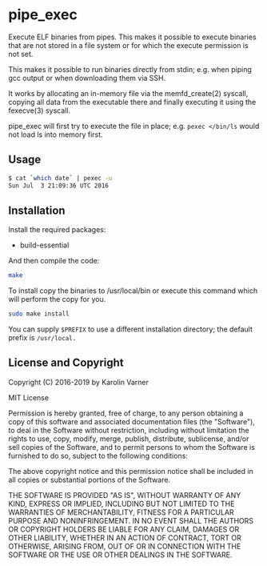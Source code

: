 # pipe_exec

Execute ELF binaries from pipes. This makes it possible to
execute binaries that are not stored in a file system or for
which the execute permission is not set.

This makes it possible to run binaries directly from stdin;
e.g. when piping gcc output or when downloading them via
SSH.

It works by allocating an in-memory file via the
memfd_create(2) syscall, copying all data from the
executable there and finally executing it using the
fexecve(3) syscall.

pipe_exec will first try to execute the file in place; e.g.
`pexec </bin/ls` would not load ls into memory first.


## Usage

```sh
$ cat `which date` | pexec -u
Sun Jul  3 21:09:36 UTC 2016
```

## Installation

Install the required packages:

- build-essential

And then compile the code:

```sh
make
```

To install copy the binaries to /usr/local/bin or execute this command
which will perform the copy for you.

```sh
sudo make install
```

You can supply `$PREFIX` to use a different installation directory; the
default prefix is `/usr/local.`

## License and Copyright

Copyright (C) 2016-2019 by Karolin Varner

MIT License

Permission is hereby granted, free of charge, to any person obtaining a copy of this software and associated documentation files (the "Software"), to deal in the Software without restriction, including without limitation the rights to use, copy, modify, merge, publish, distribute, sublicense, and/or sell copies of the Software, and to permit persons to whom the Software is furnished to do so, subject to the following conditions:

The above copyright notice and this permission notice shall be included in all copies or substantial portions of the Software.

THE SOFTWARE IS PROVIDED "AS IS", WITHOUT WARRANTY OF ANY KIND, EXPRESS OR IMPLIED, INCLUDING BUT NOT LIMITED TO THE WARRANTIES OF MERCHANTABILITY, FITNESS FOR A PARTICULAR PURPOSE AND NONINFRINGEMENT. IN NO EVENT SHALL THE AUTHORS OR COPYRIGHT HOLDERS BE LIABLE FOR ANY CLAIM, DAMAGES OR OTHER LIABILITY, WHETHER IN AN ACTION OF CONTRACT, TORT OR OTHERWISE, ARISING FROM, OUT OF OR IN CONNECTION WITH THE SOFTWARE OR THE USE OR OTHER DEALINGS IN THE SOFTWARE.
